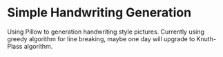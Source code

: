 # Simple Handwriting Generation
Using Pillow to generation handwriting style pictures.
Currently using greedy algorithm for line breaking, maybe one day will upgrade to Knuth-Plass algorithm.